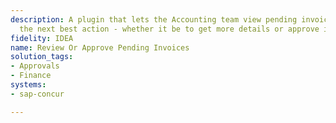 ```yaml
---
description: A plugin that lets the Accounting team view pending invoices and take
  the next best action - whether it be to get more details or approve it.
fidelity: IDEA
name: Review Or Approve Pending Invoices
solution_tags:
- Approvals
- Finance
systems:
- sap-concur

---
```

